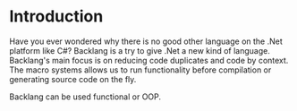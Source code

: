 # Introduction

Have you ever wondered why there is no good other language on the .Net platform like C#? Backlang is a try to give .Net a new kind of language. 
Backlang's main focus is on reducing code duplicates and code by context. The macro systems allows us to run functionality before compilation or generating source code on the fly.

Backlang can be used functional or OOP. 
